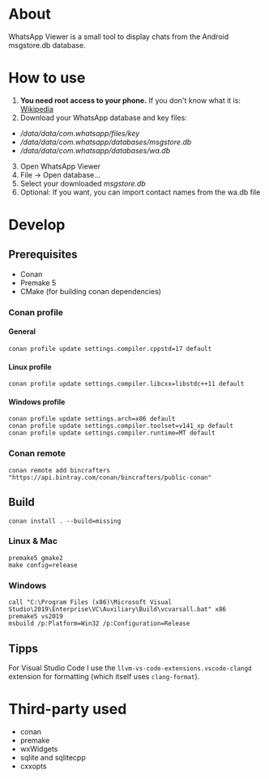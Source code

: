 # About

WhatsApp Viewer is a small tool to display chats from the Android msgstore.db database.

# How to use

1. **You need root access to your phone.** If you don't know what it is: [Wikipedia](https://en.wikipedia.org/wiki/Rooting_%28Android%29)
2. Download your WhatsApp database and key files:
  - */data/data/com.whatsapp/files/key*
  - */data/data/com.whatsapp/databases/msgstore.db*
  - */data/data/com.whatsapp/databases/wa.db*
3. Open WhatsApp Viewer
4. File -> Open database...
5. Select your downloaded *msgstore.db*
6. Optional: If you want, you can import contact names from the wa.db file

# Develop

## Prerequisites

- Conan
- Premake 5
- CMake (for building conan dependencies)

### Conan profile

#### General

```
conan profile update settings.compiler.cppstd=17 default
```

#### Linux profile

```
conan profile update settings.compiler.libcxx=libstdc++11 default
```

#### Windows profile

```
conan profile update settings.arch=x86 default
conan profile update settings.compiler.toolset=v141_xp default
conan profile update settings.compiler.runtime=MT default
```

### Conan remote

```
conan remote add bincrafters "https://api.bintray.com/conan/bincrafters/public-conan"
```

## Build

```
conan install . --build=missing
```

### Linux & Mac

```
premake5 gmake2
make config=release
```

### Windows

```
call "C:\Program Files (x86)\Microsoft Visual Studio\2019\Enterprise\VC\Auxiliary\Build\vcvarsall.bat" x86
premake5 vs2019
msbuild /p:Platform=Win32 /p:Configuration=Release
```

## Tipps

For Visual Studio Code I use the `llvm-vs-code-extensions.vscode-clangd` extension for formatting (which itself uses `clang-format`).

# Third-party used

- conan
- premake
- wxWidgets
- sqlite and sqlitecpp
- cxxopts
